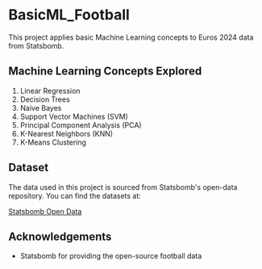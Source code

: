 # BasicML_Football

This project applies basic Machine Learning concepts to Euros 2024 data from Statsbomb.

## Machine Learning Concepts Explored

1. Linear Regression
2. Decision Trees
3. Naive Bayes
4. Support Vector Machines (SVM)
5. Principal Component Analysis (PCA)
6. K-Nearest Neighbors (KNN)
7. K-Means Clustering

## Dataset

The data used in this project is sourced from Statsbomb's open-data repository. You can find the datasets at:

[Statsbomb Open Data](https://github.com/statsbomb/open-data)

## Acknowledgements

- Statsbomb for providing the open-source football data
